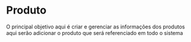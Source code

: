 # Produto

O principal objetivo aqui é criar e gerenciar as informações dos produtos
aqui serão adicionar o produto que será referenciado em todo o sistema